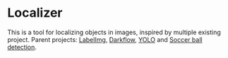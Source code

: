 # Localizer
This is a tool for localizing objects in images, inspired by multiple existing project. Parent projects: [LabelImg](https://github.com/tzutalin/labelImg), [Darkflow](https://github.com/thtrieu/darkflow), [YOLO](https://pjreddie.com/darknet/yolo/) and [Soccer ball detection](https://github.com/deep-diver/Soccer-Ball-Detection-YOLOv2).
